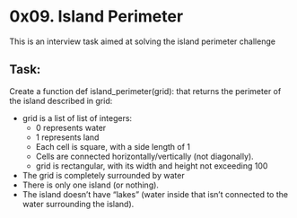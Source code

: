# 0x09. Island Perimeter

This is an interview task aimed at solving the island perimeter challenge

## Task:

Create a function def island_perimeter(grid): that returns the perimeter of the island described in grid:

* grid is a list of list of integers:
	* 0 represents water
	* 1 represents land
	* Each cell is square, with a side length of 1
	* Cells are connected horizontally/vertically (not diagonally).
	* grid is rectangular, with its width and height not exceeding 100
* The grid is completely surrounded by water
* There is only one island (or nothing).
* The island doesn’t have “lakes” (water inside that isn’t connected to the water surrounding the island).
